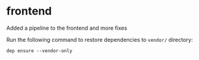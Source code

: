 # frontend

Added a pipeline to the frontend and more fixes

Run the following command to restore dependencies to `vendor/` directory:

    dep ensure --vendor-only
